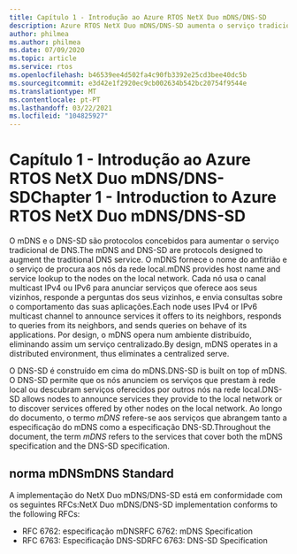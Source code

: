 ```yaml
---
title: Capítulo 1 - Introdução ao Azure RTOS NetX Duo mDNS/DNS-SD
description: Azure RTOS NetX Duo mDNS/DNS-SD aumenta o serviço tradicional de DNS.
author: philmea
ms.author: philmea
ms.date: 07/09/2020
ms.topic: article
ms.service: rtos
ms.openlocfilehash: b46539ee4d502fa4c90fb3392e25cd3bee40dc5b
ms.sourcegitcommit: e3d42e1f2920ec9cb002634b542bc20754f9544e
ms.translationtype: MT
ms.contentlocale: pt-PT
ms.lasthandoff: 03/22/2021
ms.locfileid: "104825927"
---
```

# <a name="chapter-1---introduction-to-azure-rtos-netx-duo-mdnsdns-sd"></a><span data-ttu-id="cdf0d-103">Capítulo 1 - Introdução ao Azure RTOS NetX Duo mDNS/DNS-SD</span><span class="sxs-lookup"><span data-stu-id="cdf0d-103">Chapter 1 - Introduction to Azure RTOS NetX Duo mDNS/DNS-SD</span></span>

<span data-ttu-id="cdf0d-104">O mDNS e o DNS-SD são protocolos concebidos para aumentar o serviço tradicional de DNS.</span><span class="sxs-lookup"><span data-stu-id="cdf0d-104">The mDNS and DNS-SD are protocols designed to augment the traditional DNS service.</span></span> <span data-ttu-id="cdf0d-105">O mDNS fornece o nome do anfitrião e o serviço de procura aos nós da rede local.</span><span class="sxs-lookup"><span data-stu-id="cdf0d-105">mDNS provides host name and service lookup to the nodes on the local network.</span></span> <span data-ttu-id="cdf0d-106">Cada nó usa o canal multicast IPv4 ou IPv6 para anunciar serviços que oferece aos seus vizinhos, responde a perguntas dos seus vizinhos, e envia consultas sobre o comportamento das suas aplicações.</span><span class="sxs-lookup"><span data-stu-id="cdf0d-106">Each node uses IPv4 or IPv6 multicast channel to announce services it offers to its neighbors, responds to queries from its neighbors, and sends queries on behave of its applications.</span></span> <span data-ttu-id="cdf0d-107">Por design, o mDNS opera num ambiente distribuído, eliminando assim um serviço centralizado.</span><span class="sxs-lookup"><span data-stu-id="cdf0d-107">By design, mDNS operates in a distributed environment, thus eliminates a centralized serve.</span></span>

<span data-ttu-id="cdf0d-108">O DNS-SD é construído em cima do mDNS.</span><span class="sxs-lookup"><span data-stu-id="cdf0d-108">DNS-SD is built on top of mDNS.</span></span> <span data-ttu-id="cdf0d-109">O DNS-SD permite que os nós anunciem os serviços que prestam à rede local ou descubram serviços oferecidos por outros nós na rede local.</span><span class="sxs-lookup"><span data-stu-id="cdf0d-109">DNS-SD allows nodes to announce services they provide to the local network or to discover services offered by other nodes on the local network.</span></span> <span data-ttu-id="cdf0d-110">Ao longo do documento, o termo *mDNS* refere-se aos serviços que abrangem tanto a especificação do mDNS como a especificação DNS-SD.</span><span class="sxs-lookup"><span data-stu-id="cdf0d-110">Throughout the document, the term *mDNS* refers to the services that cover both the mDNS specification and the DNS-SD specification.</span></span>

## <a name="mdns-standard"></a><span data-ttu-id="cdf0d-111">norma mDNS</span><span class="sxs-lookup"><span data-stu-id="cdf0d-111">mDNS Standard</span></span>

<span data-ttu-id="cdf0d-112">A implementação do NetX Duo mDNS/DNS-SD está em conformidade com os seguintes RFCs:</span><span class="sxs-lookup"><span data-stu-id="cdf0d-112">NetX Duo mDNS/DNS-SD implementation conforms to the following RFCs:</span></span>

- <span data-ttu-id="cdf0d-113">RFC 6762: especificação mDNS</span><span class="sxs-lookup"><span data-stu-id="cdf0d-113">RFC 6762: mDNS Specification</span></span>
- <span data-ttu-id="cdf0d-114">RFC 6763: Especificação DNS-SD</span><span class="sxs-lookup"><span data-stu-id="cdf0d-114">RFC 6763: DNS-SD Specification</span></span>